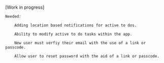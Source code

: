 [Work in progress]

    Needed:
    
        Adding location based notifications for active to dos. 
        
        Ability to modify active to do tasks within the app.
        
        New user must verfiy their email with the use of a link or passcode. 
        
        Allow user to reset password with the aid of a link or passcode.
